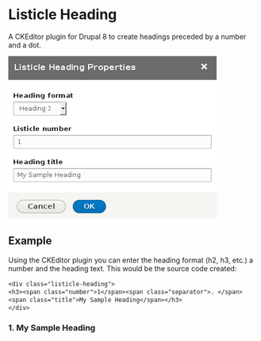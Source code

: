 # Listicle Heading #

A CKEditor plugin for Drupal 8 to create headings preceded by a number and a dot.

![Listicle Heading Dialog](listicle-heading-dialog.png "Listicle Heading Dialog Screenshot")

## Example ##

Using the CKEditor plugin you can enter the heading format (h2, h3, etc.) a number and the heading text. This would be the source code created:

```
<div class="listicle-heading">
<h3><span class="number">1</span><span class="separator">. </span><span class="title">My Sample Heading</span></h3>
</div>
```

### 1. My Sample Heading ###
